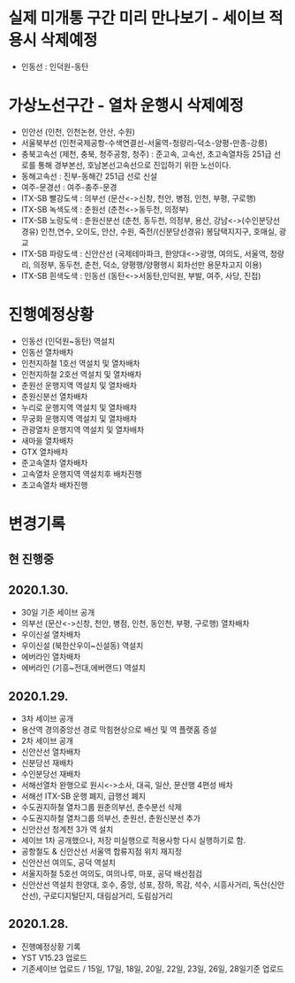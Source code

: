 # 실제 미개통 구간 미리 만나보기 - 세이브 적용시 삭제예정
- 인동선 : 인덕원-동탄

# 가상노선구간 - 열차 운행시 삭제예정
  - 인안선 (인천, 인천논현, 안산, 수원)
  - 서울북부선 (인천국제공항-수색연결선-서울역-청량리-덕소-양평-만종-강릉)
  - 충북고속선 (제천, 충북, 청주공항, 청주) : 준고속, 고속선, 초고속열차등 251급 선로를 통해 경부본선, 호남본선고속선으로 진입하기 위한 노선이다.
  - 동해고속선 : 진부-동해간 251급 선로 신설
  - 여주-문경선 : 여주-충주-문경
  - ITX-SB 빨강도색 : 의부선 (문산<->신창, 천안, 병점, 인천, 부평, 구로행)
  - ITX-SB 녹색도색 : 춘원선 (춘천<->동두천, 의정부)
  - ITX-SB 노랑도색 : 춘원신분선 (춘천, 동두천, 의정부, 용산, 강남<->(수인분당선경유) 인천,연수, 오이도, 안산, 수원, 죽전/(신분당선경유) 봉담택지지구, 호매실, 광교
  - ITX-SB 파랑도색 : 신안산선 (국제테마파크, 한양대<->광명, 여의도, 서울역, 청량리, 의정부, 동두천, 춘천, 덕소, 양평행/양평행시 회차선만 용문차고지 이용)
  - ITX-SB 흰색도색 : 인동선 (동탄<->서동탄,인덕원, 부발, 여주, 사당, 진접)
  
# 진행예정상황
- 인동선 (인덕원~동탄) 역설치
- 인동선 열차배차
- 인천지하철 1호선 역설치 및 열차배차
- 인천지하철 2호선 역설치 및 열차배차
- 춘원선 운행지역 역설치 및 열차배차
- 춘원신분선 열차배차
- 누리로 운행지역 역설치 및 열차배차
- 무궁화 운행지역 역설치 및 열차배차
- 관광열차 운행지역 역설치 및 열차배차
- 새마을 열차배차
- GTX 열차배차
- 준고속열차 열차배차
- 고속열차 운행지역 역설치후 배차진행
- 초고속열차 배차진행

# 변경기록
## 현 진행중

## 2020.1.30.
- 30일 기준 세이브 공개
- 의부선 (문산<->신창, 천안, 병점, 인천, 동인천, 부평, 구로행) 열차배차
- 우이신설 열차배차
- 우이신설 (북한산우이~신설동) 역설치
- 에버라인 열차배차
- 에버라인 (기흥~전대,에버랜드) 역설치

## 2020.1.29.
- 3차 세이브 공개
- 용산역 경의중앙선 경로 막힘현상으로 배선 및 역 플랫홈 증설
- 2차 세이브 공개
- 신안산선 열차배차
- 신분당선 재배차
- 수인분당선 재배차
- 서해선열차 완행으로 원시<->소사, 대곡, 일산, 문산행 4편성 배차
- 서해선 ITX-SB 운행 폐지, 급행선 폐지
- 수도권지하철 열차그룹 원춘의부선, 춘수분선 삭제
- 수도권지하철 열차그룹 의부선, 춘원선, 춘원신분선 추가
- 신안산선 청계천 3가 역 설치
- 세이브 1차 공개했으나, 저장 미실행으로 적용사항 다시 실행하기로 함.
- 공항철도 & 신안산선 서울역 합류지점 위치 재지정
- 신안산선 여의도, 공덕 역설치
- 서울지하철 5호선 여의도, 여의나루, 마포, 공덕 배선점검
- 신안산선 역설치 한양대, 호수, 중앙, 성포, 장하, 목감, 석수, 시흥사거리, 독산(신안산선), 구로디지털단지, 대림삼거리, 도림삼거리

## 2020.1.28. 
- 진행예정상황 기록
- YST V15.23 업로드
- 기존세이브 업로드 / 15일, 17일, 18일, 20일, 22일, 23일, 26일, 28일기준 업로드
